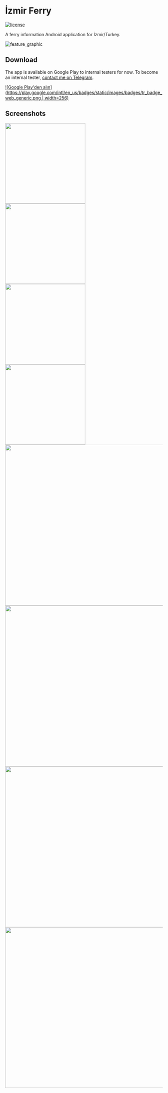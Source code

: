 # İzmir Ferry

[![license](https://img.shields.io/badge/license-MPLv2-blue?style=flat-square)](https://www.tldrlegal.com/license/mozilla-public-license-2-0-mpl-2)

A ferry information Android application for İzmir/Turkey.

![feature_graphic](assets/brand/feature_graphic.png)

## Download

The app is available on Google Play to internal testers for now. To become an internal tester, [contact me on Telegram](htts://t.me/erayerdin).

[![Google Play'den alın](https://play.google.com/intl/en_us/badges/static/images/badges/tr_badge_web_generic.png | width=256)](https://play.google.com/store/apps/details?id=com.erayerdin.izmirferry&pcampaignid=pcampaignidMKT-Other-global-all-co-prtnr-py-PartBadge-Mar2515-1)

## Screenshots

<img src="assets/brand/ph-1.png" width="256" />
<img src="assets/brand/ph-2.png" width="256" />
<img src="assets/brand/ph-3.png" width="256" />
<img src="assets/brand/ph-4.png" width="256" />
<img src="assets/brand/tb-1.png" width="512" />
<img src="assets/brand/tb-2.png" width="512" />
<img src="assets/brand/tb-3.png" width="512" />
<img src="assets/brand/tb-4.png" width="512" />